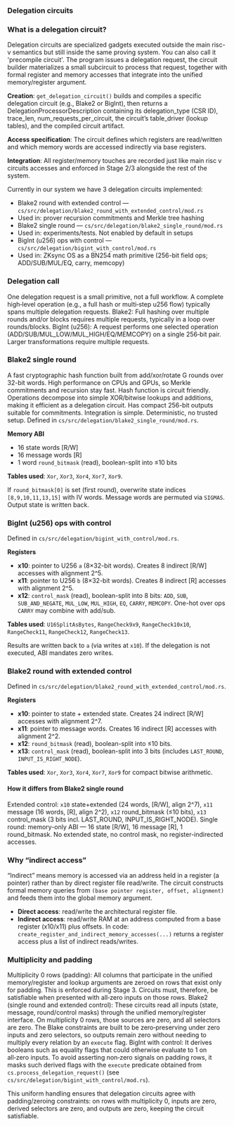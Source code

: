 ### Delegation circuits
### What is a delegation circuit?

Delegation circuits are specialized gadgets executed outside the main risc-v semantics but still inside the same proving system. You can also call it 'precompile circuit'. The program issues a delegation request, the circuit builder materializes a small subcircuit to process that request, together with formal register and memory accesses that integrate into the unified memory/register argument.

**Creation**: `get_delegation_circuit()` builds and compiles a specific delegation circuit (e.g., Blake2 or BigInt), then returns a DelegationProcessorDescription containing its delegation_type (CSR ID), trace_len, num_requests_per_circuit, the circuit’s table_driver (lookup tables), and the compiled circuit artifact. 

**Access specification**: The circuit defines which registers are read/written and which memory words are accessed indirectly via base registers.

**Integration**: All register/memory touches are recorded just like main risc v circuits accesses and enforced in Stage 2/3 alongside the rest of the system.

Currently in our system we have 3 delegation circuits implemented: 

- Blake2 round with extended control — `cs/src/delegation/blake2_round_with_extended_control/mod.rs`
-   Used in: prover recursion commitments and Merkle tree hashing
- Blake2 single round — `cs/src/delegation/blake2_single_round/mod.rs`
-   Used in: experiments/tests. Not enabled by default in setups
- BigInt (u256) ops with control — `cs/src/delegation/bigint_with_control/mod.rs`
-   Used in: ZKsync OS as a BN254 math primitive (256-bit field ops; ADD/SUB/MUL/EQ, carry, memcopy)

### Delegation call 
One delegation request is a small primitive, not a full workflow. A complete high‑level operation (e.g., a full hash or multi‑step u256 flow) typically spans multiple delegation requests.
Blake2: Full hashing over multiple rounds and/or blocks requires multiple requests, typically in a loop over rounds/blocks.
BigInt (u256): A request performs one selected operation (ADD/SUB/MUL_LOW/MUL_HIGH/EQ/MEMCOPY) on a single 256‑bit pair. Larger transformations require multiple requests.

### Blake2 single round
A fast cryptographic hash function built from add/xor/rotate G rounds over 32-bit words. High performance on CPUs and GPUs, so Merkle commitments and recursion stay fast. Hash function is circuit friendly. Operations decompose into simple XOR/bitwise lookups and additions, making it efficient as a delegation circuit. Has compact 256-bit outputs suitable for commitments.
Integration is simple. Deterministic, no trusted setup.
Defined in `cs/src/delegation/blake2_single_round/mod.rs`.

 **Memory ABI**
  - 16 state words [R/W]
  - 16 message words [R]
  - 1 word `round_bitmask` (read), boolean-split into ≤10 bits

**Tables used**: `Xor`, `Xor3`, `Xor4`, `Xor7`, `Xor9`.

If `round_bitmask[0]` is set (first round), overwrite state indices `[8,9,10,11,13,15]` with IV words. Message words are permuted via `SIGMAS`. Output state is written back.

### BigInt (u256) ops with control

Defined in `cs/src/delegation/bigint_with_control/mod.rs`.

 **Registers**
  - **x10**: pointer to U256 `a` (8×32-bit words). Creates 8 indirect [R/W] accesses with alignment 2^5.
  - **x11**: pointer to U256 `b` (8×32-bit words). Creates 8 indirect [R] accesses with alignment 2^5.
  - **x12**: `control_mask` (read), boolean-split into 8 bits: `ADD`, `SUB`, `SUB_AND_NEGATE`, `MUL_LOW`, `MUL_HIGH`, `EQ`, `CARRY`, `MEMCOPY`. One-hot over ops `CARRY` may combine with add/sub.

**Tables used**: `U16SplitAsBytes`, `RangeCheck9x9`, `RangeCheck10x10`, `RangeCheck11`, `RangeCheck12`, `RangeCheck13`.

Results are written back to `a` (via writes at `x10`). If the delegation is not executed, ABI mandates zero writes.

### Blake2 round with extended control

Defined in `cs/src/delegation/blake2_round_with_extended_control/mod.rs`.

**Registers**
  - **x10**: pointer to state + extended state. Creates 24 indirect [R/W] accesses with alignment 2^7.
  - **x11**: pointer to message words. Creates 16 indirect [R] accesses with alignment 2^2.
  - **x12**: `round_bitmask` (read), boolean-split into ≤10 bits.
  - **x13**: `control_mask` (read), boolean-split into 3 bits (includes `LAST_ROUND`, `INPUT_IS_RIGHT_NODE`).

**Tables used**: `Xor`, `Xor3`, `Xor4`, `Xor7`, `Xor9` for compact bitwise arithmetic.

#### How it differs from Blake2 single round
Extended control: `x10` state+extended (24 words, [R/W], align 2^7), `x11` message (16 words, [R], align 2^2), `x12` round_bitmask (≤10 bits), `x13` control_mask (3 bits incl. LAST_ROUND, INPUT_IS_RIGHT_NODE).
Single round: memory-only ABI — 16 state [R/W], 16 message [R], 1 round_bitmask. No extended state, no control mask, no register-indirected accesses.


### Why “indirect access”

“Indirect” means memory is accessed via an address held in a register (a pointer) rather than by direct register file read/write. The circuit constructs formal memory queries from `(base pointer register, offset, alignment)` and feeds them into the global memory argument.

- **Direct access**: read/write the architectural register file.
- **Indirect access**: read/write RAM at an address computed from a base register (x10/x11) plus offsets. In code: `create_register_and_indirect_memory_accesses(...)` returns a register access plus a list of indirect reads/writes.


### Multiplicity and padding
Multiplicity 0 rows (padding): All columns that participate in the unified memory/register and lookup arguments are zeroed on rows that exist only for padding. This is enforced during Stage 3. Circuits must, therefore, be satisfiable when presented with all‑zero inputs on those rows.
Blake2 (single round and extended control): These circuits read all inputs (state, message, round/control masks) through the unified memory/register interface. On multiplicity 0 rows, those sources are zero, and all selectors are zero. The Blake constraints are built to be zero‑preserving under zero inputs and zero selectors, so outputs remain zero without needing to multiply every relation by an `execute` flag. BigInt with control: It derives booleans such as equality flags that could otherwise evaluate to 1 on all‑zero inputs. To avoid asserting non‑zero signals on padding rows, it masks such derived flags with the `execute` predicate obtained from `cs.process_delegation_request()` (see `cs/src/delegation/bigint_with_control/mod.rs`).

This uniform handling ensures that delegation circuits agree with padding/zeroing constraints: on rows with multiplicity 0, inputs are zero, derived selectors are zero, and outputs are zero, keeping the circuit satisfiable. 




